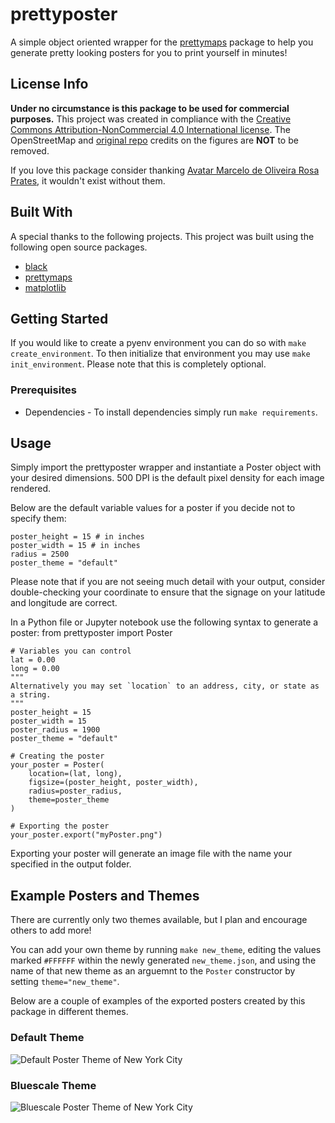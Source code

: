 prettyposter
==============================

A simple object oriented wrapper for the [prettymaps](https://github.com/marceloprates/prettymaps) package to help you generate pretty looking posters for you to print yourself in minutes!

## License Info
**Under no circumstance is this package to be used for commercial purposes.**
This project was created in compliance with the [Creative Commons Attribution-NonCommercial 4.0 International license](http://creativecommons.org/licenses/by-nc/4.0/). The OpenStreetMap and [original repo](https://github.com/marceloprates/prettymaps) credits on the figures are **NOT** to be removed. 

If you love this package consider thanking [ Avatar
Marcelo de Oliveira Rosa Prates](https://github.com/marceloprates), it wouldn't exist without them.

## Built With
A special thanks to the following projects. This project was built using the following open source packages.
- [black](https://github.com/psf/black)
- [prettymaps](https://github.com/marceloprates/prettymaps)
- [matplotlib](https://github.com/matplotlib/matplotlib)

## Getting Started
If you would like to create a pyenv environment you can do so with `make create_environment`. To then initialize that environment you may use `make init_environment`. Please note that this is completely optional.

### Prerequisites
- Dependencies - To install dependencies simply run `make requirements`.

## Usage
Simply import the prettyposter wrapper and instantiate a Poster object with your desired dimensions. 500 DPI is the default pixel density for each image rendered.

Below are the default variable values for a poster if you decide not to specify them:

    poster_height = 15 # in inches
    poster_width = 15 # in inches
    radius = 2500
    poster_theme = "default"

Please note that if you are not seeing much detail with your output, consider double-checking your coordinate to ensure that the signage on your latitude and longitude are correct. 

In a Python file or Jupyter notebook use the following syntax to generate a poster:
    from prettyposter import Poster

    # Variables you can control
    lat = 0.00
    long = 0.00
    """
    Alternatively you may set `location` to an address, city, or state as a string.
    """
    poster_height = 15
    poster_width = 15
    poster_radius = 1900
    poster_theme = "default"

    # Creating the poster
    your_poster = Poster(
        location=(lat, long),
        figsize=(poster_height, poster_width),
        radius=poster_radius,
        theme=poster_theme
    )

    # Exporting the poster
    your_poster.export("myPoster.png")

Exporting your poster will generate an image file with the name your specified in the output folder.

## Example Posters and Themes
There are currently only two themes available, but I plan and encourage others to add more!

You can add your own theme by running `make new_theme`, editing the values marked `#FFFFFF` within the newly generated `new_theme.json`, and using the name of that new theme as an arguemnt to the `Poster` constructor by setting `theme="new_theme"`.

Below are a couple of examples of the exported posters created by this package in different themes.

### Default Theme
![Default Poster Theme of New York City](docs/images/default_sample.png)

### Bluescale Theme
![Bluescale Poster Theme of New York City](docs/images/bluescale_sample.png)
